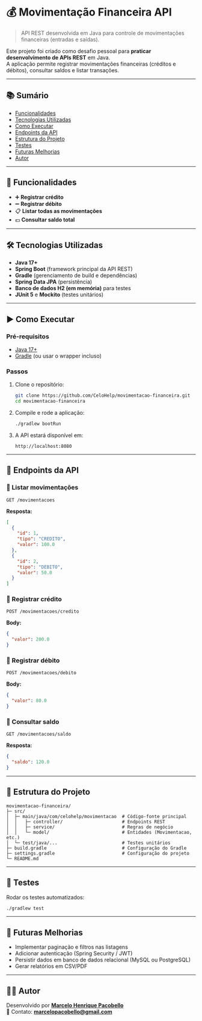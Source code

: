 # 💰 Movimentação Financeira API

> API REST desenvolvida em Java para controle de movimentações financeiras (entradas e saídas).

Este projeto foi criado como desafio pessoal para **praticar desenvolvimento de APIs REST** em Java.  
A aplicação permite registrar movimentações financeiras (créditos e débitos), consultar saldos e listar transações.

---

## 📚 Sumário
- [Funcionalidades](#-funcionalidades)
- [Tecnologias Utilizadas](#-tecnologias-utilizadas)
- [Como Executar](#️-como-executar)
- [Endpoints da API](#-endpoints-da-api)
- [Estrutura do Projeto](#-estrutura-do-projeto)
- [Testes](#-testes)
- [Futuras Melhorias](#-futuras-melhorias)
- [Autor](#-autor)

---

## 🚀 Funcionalidades

- ➕ **Registrar crédito**
- ➖ **Registrar débito**
- 📋 **Listar todas as movimentações**
- 💵 **Consultar saldo total**

---

## 🛠 Tecnologias Utilizadas

- **Java 17+**
- **Spring Boot** (framework principal da API REST)
- **Gradle** (gerenciamento de build e dependências)
- **Spring Data JPA** (persistência)
- **Banco de dados H2 (em memória)** para testes
- **JUnit 5** e **Mockito** (testes unitários)

---

## ▶️ Como Executar

### Pré-requisitos
- [Java 17+](https://adoptium.net/)
- [Gradle](https://gradle.org/) (ou usar o wrapper incluso)

### Passos
1. Clone o repositório:
   ```bash
   git clone https://github.com/CeloHelp/movimentacao-financeira.git
   cd movimentacao-financeira
   ```

2. Compile e rode a aplicação:
   ```bash
   ./gradlew bootRun
   ```

3. A API estará disponível em:
   ```
   http://localhost:8080
   ```

---

## 📌 Endpoints da API

### 🔹 Listar movimentações
```
GET /movimentacoes
```
**Resposta:**
```json
[
  {
    "id": 1,
    "tipo": "CREDITO",
    "valor": 100.0
  },
  {
    "id": 2,
    "tipo": "DEBITO",
    "valor": 50.0
  }
]
```

### 🔹 Registrar crédito
```
POST /movimentacoes/credito
```
**Body:**
```json
{
  "valor": 200.0
}
```

### 🔹 Registrar débito
```
POST /movimentacoes/debito
```
**Body:**
```json
{
  "valor": 80.0
}
```

### 🔹 Consultar saldo
```
GET /movimentacoes/saldo
```
**Resposta:**
```json
{
  "saldo": 120.0
}
```

---

## 📂 Estrutura do Projeto

```
movimentacao-financeira/
├─ src/
│  ├─ main/java/com/celohelp/movimentacao  # Código-fonte principal
│  │   ├─ controller/                      # Endpoints REST
│  │   ├─ service/                         # Regras de negócio
│  │   └─ model/                           # Entidades (Movimentacao, etc.)
│  └─ test/java/...                        # Testes unitários
├─ build.gradle                            # Configuração do Gradle
├─ settings.gradle                         # Configuração do projeto
└─ README.md
```

---

## 🧪 Testes

Rodar os testes automatizados:
```bash
./gradlew test
```

---

## 📌 Futuras Melhorias

- Implementar paginação e filtros nas listagens
- Adicionar autenticação (Spring Security / JWT)
- Persistir dados em banco de dados relacional (MySQL ou PostgreSQL)
- Gerar relatórios em CSV/PDF

---

## 👨‍💻 Autor

Desenvolvido por [**Marcelo Henrique Pacobello**](https://www.linkedin.com/in/marcelo-henrique-pacobello/)  
📧 Contato: **marcelopacobello@gmail.com**
